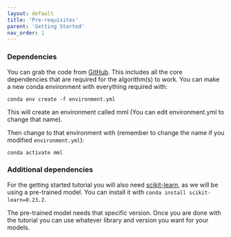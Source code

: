 ```yaml
---
layout: default
title: 'Pre-requisites'
parent: 'Getting Started'
nav_order: 1
---
```


### Dependencies
You can grab the code from
[GitHub](https://github.com/iboutsikas/mcts/tree/main). This includes all the
core dependencies that are required for the algorithm(s) to work.
You can make a new conda environment with everything required with:

```
conda env create -f environment.yml
```

This will create an environment called mml (You can edit environment.yml to
change that name).

Then change to that environment with (remember to change the name if you modified
`environment.yml`):
```
conda activate mml
```

### Additional dependencies
For the getting started tutorial you will also need
[scikit-learn](https://scikit-learn.org/stable/), as we will be using a
pre-trained model. You can install it with `conda install scikit-learn=0.23.2`.

<div class="alert alert-warning">
    The pre-trained model needs that specific version. Once you are done with the tutorial you can use whatever library and version you want for your models.
</div>